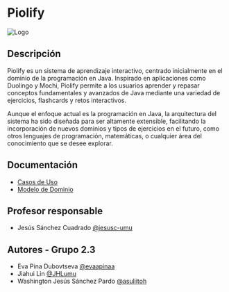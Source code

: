 # Piolify

![Logo](https://www.um.es/documents/1073494/42130150/LogosimboloUMU-positivo.png/e1f004bd-ed22-23dd-682f-ab3f1f39b435?t=1693480807647&download=true)

## Descripción
Piolify es un sistema de aprendizaje interactivo, centrado inicialmente en el dominio de la programación en Java. Inspirado en aplicaciones como Duolingo y Mochi, Piolify permite a los usuarios aprender y repasar conceptos fundamentales y avanzados de Java mediante una variedad de ejercicios, flashcards y retos interactivos. 

Aunque el enfoque actual es la programación en Java, la arquitectura del sistema ha sido diseñada para ser altamente extensible, facilitando la incorporación de nuevos dominios y tipos de ejercicios en el futuro, como otros lenguajes de programación, matemáticas, o cualquier área del conocimiento que se desee explorar.

## Documentación

- [Casos de Uso](docs/casos-de-uso/casos-de-uso.md)
- [Modelo de Dominio](docs/modelo-dominio/modelo-dominio.md)

## Profesor responsable
- Jesús Sánchez Cuadrado [@jesusc-umu](https://github.com/jesusc-umu)

## Autores - Grupo 2.3

- Eva Pina Dubovtseva [@evaapinaa](https://www.github.com/evaapinaa)
- Jiahui Lin [@JHLumu](https://github.com/JHLumu)
- Washington Jesús Sánchez Pardo [@asuliitoh](https://github.com/asuliitoh)

